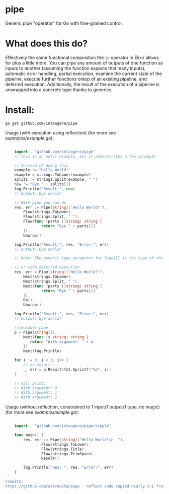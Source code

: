 # pipe
Generic pipe "operator" for Go with fine-grained control.

# What does this do?    
Effectively the same functional composition the `|>` operator in Elixir allows for plus a little more. You can pipe any amount of outputs of one function as inputs to another (assuming the function expects that many inputs), automatic error handling, partial execution, examine the current state of the pipeline, execute further functions ontop of an existing pipeline, and deferred execution. Additionally, the result of the execution of a pipeline is unwrapped into a concrete type thanks to generics.

# Install: 
```` 
go get github.com/intangere/pipe 
````    

Usage (with execution using reflection)  (for more see *examples/example.go*): 
````go

    import . "github.com/intangere/pipe"
    // this is an awful example, but it demonstrates a few concepts

    // Instead of doing this
    example := "Hello World!"
    example = strings.ToLower(example)
    splits := strings.Split(example, " ")
    new := "Bye " + splits[1]
    log.Println("Result:", new)
    // Output: Bye world!

    // With pipe you can do
    res, err := Pipe[string]("Hello World!").
        Flow(strings.ToLower).
        Flow(strings.Split, " ").
        Flow(func (parts []string) string {
                return "Bye " + parts[1]
        }).
        Unwrap()

    log.Println("Result:", res, "Error:", err)
    // Output: Bye world!

    // Note: The generic type parameter for Pipe[T] is the type of the result from your pipeline

    // or with deferred execution
    res, err = Pipe[string]("Hello World!").
        Next(strings.ToLower).
        Next(strings.Split, " ").
        Next(func (parts []string) string {
                return "Bye " + parts[1]
        }).
        Do().
        Unwrap()

    log.Println("Result:", res, "Error:", err)
    // Output: Bye world!

    //reusable pipe
    p = Pipe[string]().
        Next(func (s string) string {
           return "With argument: " + s
        }).
        Next(log.Println)

    for i := 0; i < 3; i++ {
        // no result
        _, err = p.Result(fmt.Sprintf("%d", i))
    }

    // will print:
    // With argument: 0
    // With argument: 1
    // With argument: 2

````

Usage (without reflection, constrained to 1 input/1 output/1 type, no magic)  (for more see *examples/simple.go*): 
````go

    import . "github.com/intangere/pipe/simple"

    func main() {
        res, err := Pipe[string]("Hello World!\n  ").
                Flow(strings.ToLower).
                Flow(strings.Title).
                Flow(strings.TrimSpace).
                Result()

        log.Println("Res: ", res, "Error:", err)
    }
```
Credits:   
https://github.com/aslrousta/pipe - reflect code copied nearly 1-1 from here
